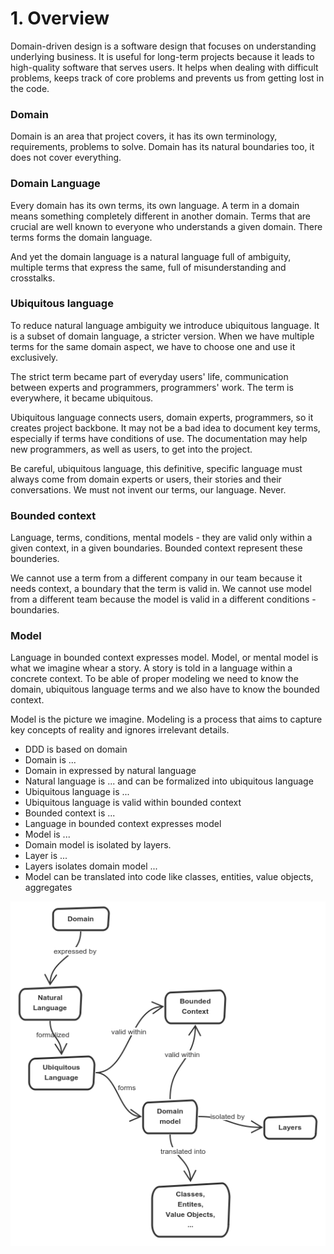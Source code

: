 # 1. Overview

Domain-driven design is a software design that focuses on understanding underlying business. It is useful for long-term projects because it leads to high-quality software that serves users. It helps when dealing with difficult problems, keeps track of core problems and prevents us from getting lost in the code.

### Domain
Domain is an area that project covers, it has its own terminology, requirements, problems to solve. Domain has its natural boundaries too, it does not cover everything.

### Domain Language
Every domain has its own terms, its own language. A term in a domain means something completely different in another domain. Terms that are crucial are well known to everyone who understands a given domain. There terms forms the domain language.

And yet the domain language is a natural language full of ambiguity, multiple terms that express the same, full of misunderstanding and crosstalks.

### Ubiquitous language
To reduce natural language ambiguity we introduce ubiquitous language. It is a subset of domain language, a stricter version. When we have multiple terms for the same domain aspect, we have to choose one and use it exclusively.

The strict term became part of everyday users' life, communication between experts and programmers, programmers' work. The term is everywhere, it became ubiquitous.

Ubiquitous language connects users, domain experts, programmers, so it creates project backbone. It may not be a bad idea to document key terms, especially if terms have conditions of use. The documentation may help new programmers, as well as users, to get into the project.

Be careful, ubiquitous language, this definitive, specific language must always come from domain experts or users, their stories and their conversations. We must not invent our terms, our language. Never.

### Bounded context
Language, terms, conditions, mental models - they are valid only within a given context, in a given boundaries. Bounded context represent these bounderies.

We cannot use a term from a different company in our team because it needs context, a boundary that the term is valid in. We cannot use model from a different team because the model is valid in a different conditions - boundaries.

### Model
Language in bounded context expresses model. Model, or mental model is what we imagine whear a story. A story is told in a language within a concrete context. To be able of proper modeling we need to know the domain, ubiquitous language terms and we also have to know the bounded context.

Model is the picture we imagine. Modeling is a process that aims to capture key concepts of reality and ignores irrelevant details.

* DDD is based on domain
* Domain is ...
* Domain in expressed by natural language
* Natural language is ... and can be formalized into ubiquitous language
* Ubiquitous language is ...
* Ubiquitous language is valid within bounded context
* Bounded context is ...
* Language in bounded context expresses model
* Model is ...
* Domain model is isolated by layers.
* Layer is ...
* Layers isolates domain model ...
* Model can be translated into code like classes, entities, value objects, aggregates

![relation between concepts](overview.png)
